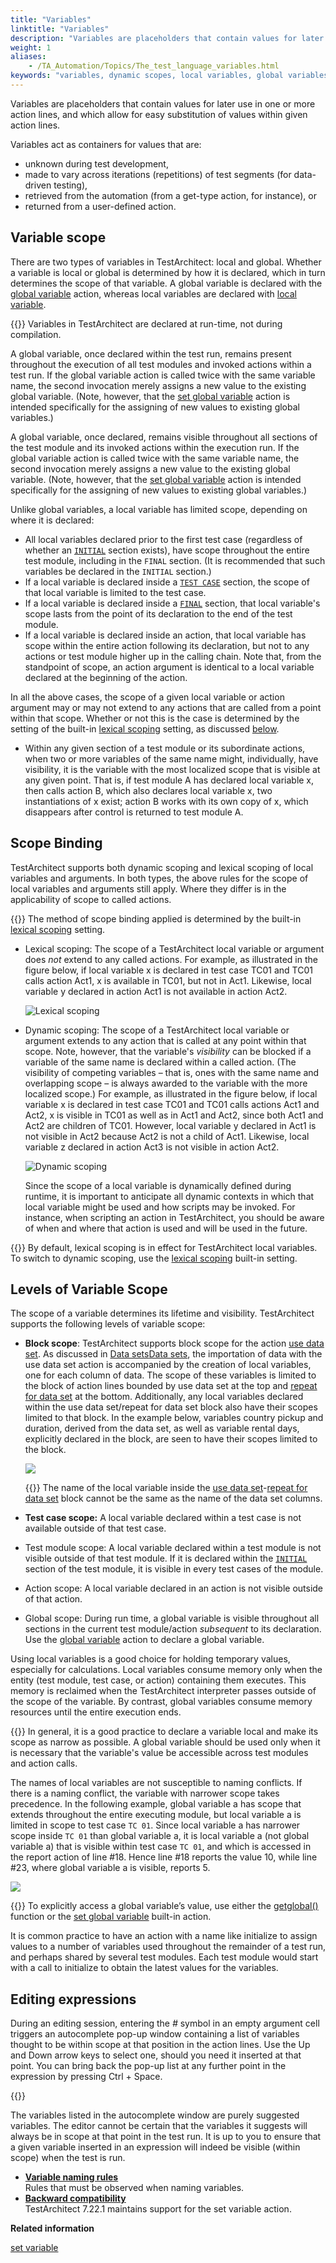 ```yaml
--- 
title: "Variables"
linktitle: "Variables"
description: "Variables are placeholders that contain values for later use in one or more action lines, and which allow for easy substitution of values within given action lines."
weight: 1
aliases: 
    - /TA_Automation/Topics/The_test_language_variables.html
keywords: "variables, dynamic scopes, local variables, global variables, scopes"
---
```


Variables are placeholders that contain values for later use in one or more action lines, and which allow for easy substitution of values within given action lines.

Variables act as containers for values that are:

-   unknown during test development,
-   made to vary across iterations \(repetitions\) of test segments \(for data-driven testing\),
-   retrieved from the automation \(from a get-type action, for instance\), or
-   returned from a user-defined action.

## Variable scope

There are two types of variables in TestArchitect: local and global. Whether a variable is local or global is determined by how it is declared, which in turn determines the scope of that variable. A global variable is declared with the [global variable](/automation-guide/action-based-testing-language/built-in-actions/test-support-actions/value-handling/global-variable) action, whereas local variables are declared with [local variable](/automation-guide/action-based-testing-language/built-in-actions/test-support-actions/value-handling/local-variable).

{{<note>}} Variables in TestArchitect are declared at run-time, not during compilation.

A global variable, once declared within the test run, remains present throughout the execution of all test modules and invoked actions within a test run. If the global variable action is called twice with the same variable name, the second invocation merely assigns a new value to the existing global variable. \(Note, however, that the [set global variable](/automation-guide/action-based-testing-language/built-in-actions/test-support-actions/value-handling/set-global-variable) action is intended specifically for the assigning of new values to existing global variables.\)

A global variable, once declared, remains visible throughout all sections of the test module and its invoked actions within the execution run. If the global variable action is called twice with the same variable name, the second invocation merely assigns a new value to the existing global variable. \(Note, however, that the [set global variable](/automation-guide/action-based-testing-language/built-in-actions/test-support-actions/value-handling/set-global-variable) action is intended specifically for the assigning of new values to existing global variables.\)

Unlike global variables, a local variable has limited scope, depending on where it is declared:

-   All local variables declared prior to the first test case \(regardless of whether an [`INITIAL`](/automation-guide/action-based-testing-language/built-in-actions/test-support-actions/documentary/initial) section exists\), have scope throughout the entire test module, including in the `FINAL` section. \(It is recommended that such variables be declared in the `INITIAL` section.\)
-   If a local variable is declared inside a [`TEST CASE`](/automation-guide/action-based-testing-language/built-in-actions/test-support-actions/documentary/test-case) section, the scope of that local variable is limited to the test case.
-   If a local variable is declared inside a [`FINAL`](/automation-guide/action-based-testing-language/built-in-actions/test-support-actions/documentary/final) section, that local variable's scope lasts from the point of its declaration to the end of the test module.
-   If a local variable is declared inside an action, that local variable has scope within the entire action following its declaration, but not to any actions or test module higher up in the calling chain. Note that, from the standpoint of scope, an action argument is identical to a local variable declared at the beginning of the action.

In all the above cases, the scope of a given local variable or action argument may or may not extend to any actions that are called from a point within that scope. Whether or not this is the case is determined by the setting of the built-in [lexical scoping](/automation-guide/action-based-testing-language/built-in-settings/other-settings/lexical-scoping) setting, as discussed [below](#scope-binding).

-   Within any given section of a test module or its subordinate actions, when two or more variables of the same name might, individually, have visibility, it is the variable with the most localized scope that is visible at any given point. That is, if test module A has declared local variable x, then calls action B, which also declares local variable x, two instantiations of x exist; action B works with its own copy of x, which disappears after control is returned to test module A.

## Scope Binding  

TestArchitect supports both dynamic scoping and lexical scoping of local variables and arguments. In both types, the above rules for the scope of local variables and arguments still apply. Where they differ is in the applicability of scope to called actions.

{{<note>}} The method of scope binding applied is determined by the built-in [lexical scoping](/automation-guide/action-based-testing-language/built-in-settings/other-settings/lexical-scoping) setting.

-   Lexical scoping: The scope of a TestArchitect local variable or argument does *not* extend to any called actions. For example, as illustrated in the figure below, if local variable x is declared in test case TC01 and TC01 calls action Act1, x is available in TC01, but not in Act1. Likewise, local variable y declared in action Act1 is not available in action Act2.

    ![](/images/TA_Automation/Images/lexical_scope.png "Lexical scoping")

-   Dynamic scoping: The scope of a TestArchitect local variable or argument extends to any action that is called at any point within that scope. Note, however, that the variable's *visibility* can be blocked if a variable of the same name is declared within a called action. \(The visibility of competing variables – that is, ones with the same name and overlapping scope – is always awarded to the variable with the more localized scope.\) For example, as illustrated in the figure below, if local variable x is declared in test case TC01 and TC01 calls actions Act1 and Act2, x is visible in TC01 as well as in Act1 and Act2, since both Act1 and Act2 are children of TC01. However, local variable y declared in Act1 is not visible in Act2 because Act2 is not a child of Act1. Likewise, local variable z declared in action Act3 is not visible in action Act2.

    ![](/images/TA_Automation/Images/Dynamic_scope.png "Dynamic scoping")

    Since the scope of a local variable is dynamically defined during runtime, it is important to anticipate all dynamic contexts in which that local variable might be used and how scripts may be invoked. For instance, when scripting an action in TestArchitect, you should be aware of when and where that action is used and will be used in the future.


{{<important>}} By default, lexical scoping is in effect for TestArchitect local variables. To switch to dynamic scoping, use the [lexical scoping](/automation-guide/action-based-testing-language/built-in-settings/other-settings/lexical-scoping) built-in setting.

## Levels of Variable Scope

The scope of a variable determines its lifetime and visibility. TestArchitect supports the following levels of variable scope:

-   **Block scope**: TestArchitect supports block scope for the action [use data set](/automation-guide/action-based-testing-language/built-in-actions/test-support-actions/data-sets/use-data-set). As discussed in [Data sets](/user-guide/projects-and-project-items/project-items/data-sets/)[Data sets](/testarchitect-tutorial/part-2-becoming-a-testarchitect-power-user/lesson-7-creating-data-driven-tests/data-driven-testing-overview), the importation of data with the use data set action is accompanied by the creation of local variables, one for each column of data. The scope of these variables is limited to the block of action lines bounded by use data set at the top and [repeat for data set](/automation-guide/action-based-testing-language/built-in-actions/test-support-actions/data-sets/repeat-for-data-set) at the bottom. Additionally, any local variables declared within the use data set/repeat for data set block also have their scopes limited to that block. In the example below, variables country pickup and duration, derived from the data set, as well as variable rental days, explicitly declared in the block, are seen to have their scopes limited to the block.

    ![](/images/TA_Automation/Images/variable_use_data_set.02.png)

    {{<note>}} The name of the local variable inside the [use data set](/automation-guide/action-based-testing-language/built-in-actions/test-support-actions/data-sets/use-data-set)-[repeat for data set](/automation-guide/action-based-testing-language/built-in-actions/test-support-actions/data-sets/repeat-for-data-set) block cannot be the same as the name of the data set columns.

-   **Test case scope:** A local variable declared within a test case is not available outside of that test case.
-   Test module scope: A local variable declared within a test module is not visible outside of that test module. If it is declared within the [`INITIAL`](/automation-guide/action-based-testing-language/built-in-actions/test-support-actions/documentary/initial) section of the test module, it is visible in every test cases of the module.
-   Action scope: A local variable declared in an action is not visible outside of that action.
-   Global scope: During run time, a global variable is visible throughout all sections in the current test module/action *subsequent* to its declaration. Use the [global variable](/automation-guide/action-based-testing-language/built-in-actions/test-support-actions/value-handling/global-variable) action to declare a global variable.

Using local variables is a good choice for holding temporary values, especially for calculations. Local variables consume memory only when the entity \(test module, test case, or action\) containing them executes. This memory is reclaimed when the TestArchitect interpreter passes outside of the scope of the variable. By contrast, global variables consume memory resources until the entire execution ends.

{{<tip>}} In general, it is a good practice to declare a variable local and make its scope as narrow as possible. A global variable should be used only when it is necessary that the variable's value be accessible across test modules and action calls.

The names of local variables are not susceptible to naming conflicts. If there is a naming conflict, the variable with narrower scope takes precedence. In the following example, global variable a has scope that extends throughout the entire executing module, but local variable a is limited in scope to test case `TC 01`. Since local variable a has narrower scope inside `TC 01` than global variable a, it is local variable a \(not global variable a\) that is visible within test case `TC 01`, and which is accessed in the report action of line \#18. Hence line \#18 reports the value 10, while line \#23, where global variable a is visible, reports 5.

![](/images/TA_Automation/Images/Variable_same_name.png)

{{<tip>}} To explicitly access a global variable’s value, use either the [getglobal\(\)](/automation-guide/action-based-testing-language/the-test-language/functions/variable-function/getglobal-variable) function or the [set global variable](/automation-guide/action-based-testing-language/built-in-actions/test-support-actions/value-handling/set-global-variable) built-in action.

It is common practice to have an action with a name like initialize to assign values to a number of variables used throughout the remainder of a test run, and perhaps shared by several test modules. Each test module would start with a call to initialize to obtain the latest values for the variables.

## Editing expressions

During an editing session, entering the *\#* symbol in an empty argument cell triggers an autocomplete pop-up window containing a list of variables thought to be within scope at that position in the action lines. Use the Up and Down arrow keys to select one, should you need it inserted at that point. You can bring back the pop-up list at any further point in the expression by pressing Ctrl + Space.

{{<caution>}}

The variables listed in the autocomplete window are purely suggested variables. The editor cannot be certain that the variables it suggests will always be in scope at that point in the test run. It is up to you to ensure that a given variable inserted in an expression will indeed be visible \(within scope\) when the test is run.

-   **[Variable naming rules](/automation-guide/action-based-testing-language/the-test-language/variables/variable-naming-rules)**  
Rules that must be observed when naming variables.
-   **[Backward compatibility](/automation-guide/action-based-testing-language/the-test-language/variables/backward-compatibility)**  
TestArchitect 7.22.1 maintains support for the set variable action.



**Related information**  


[set variable](/automation-guide/action-based-testing-language/built-in-actions/test-support-actions/value-handling/set-variable)
